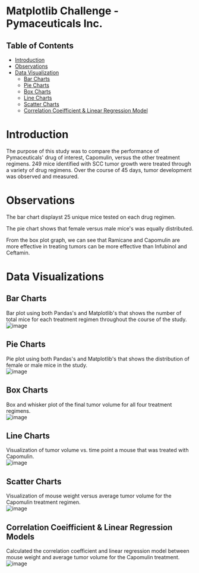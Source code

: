 # Matplotlib Challenge - Pymaceuticals Inc.

## Table of Contents
  * [Introduction](#introduction)
  * [Observations](#observations)
  * [Data Visualization](#data-visualization)
    * [Bar Charts](#bar-charts)
    * [Pie Charts](#pie-charts)
    * [Box Charts](#box-chart)
    * [Line Charts](#line-charts)
    * [Scatter Charts](#scatter-charts)
    * [Correlation Coeifficient & Linear Regression Model](#linear-regression)
    

# Introduction

The purpose of this study was to compare the performance of Pymaceuticals' drug of interest, Capomulin, versus the other treatment regimens.
249 mice identified with SCC tumor growth were treated through a variety of drug regimens. Over the course of 45 days, tumor development was observed and measured.

# Observations

The bar chart displayst 25 unique mice tested on each drug regimen.

The pie chart shows that female versus male mice's was equally distributed.

From the box plot graph, we can see that Ramicane and Capomulin are more effective in treating tumors can be more effective than Infubinol and Ceftamin.


# Data Visualizations

## <a name="bar-charts">Bar Charts</a>
Bar plot using both Pandas's and Matplotlib's that shows  the number of total mice for each treatment regimen throughout the course of the study.<br>
![image](https://user-images.githubusercontent.com/69221324/113892783-5d3a7c00-9794-11eb-90a8-9f78d0ae6c71.png)


## <a name="pie-charts">Pie Charts</a>
Pie plot using both Pandas's and Matplotlib's that shows the distribution of female or male mice in the study.<br>
![image](https://user-images.githubusercontent.com/69221324/114023245-a2b48300-9840-11eb-83b5-40453b161800.png)


## <a name="box-chart">Box Charts</a>
Box and whisker plot of the final tumor volume for all four treatment regimens.<br>
![image](https://user-images.githubusercontent.com/69221324/114023322-bbbd3400-9840-11eb-9486-73886de2c4a9.png)


## <a name="line-charts">Line Charts</a>
Visualization of tumor volume vs. time point a mouse that was treated with Capomulin.<br>
![image](https://user-images.githubusercontent.com/69221324/114023354-c5469c00-9840-11eb-9c0a-b80d9c521dd0.png)


## <a name="scatter-charts">Scatter Charts</a>
Visualization of mouse weight versus average tumor volume for the Capomulin treatment regimen.<br>
![image](https://user-images.githubusercontent.com/69221324/114023381-cd9ed700-9840-11eb-973c-ed77992d9203.png)


## <a name="linear-regression">Correlation Coeifficient & Linear Regression Models</a>
Calculated the correlation coefficient and linear regression model between mouse weight and average tumor volume for the Capomulin treatment.<br>
![image](https://user-images.githubusercontent.com/69221324/114023418-da232f80-9840-11eb-8234-6ac7544bfea4.png)
